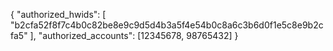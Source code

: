 {
  "authorized_hwids": [
    "b2cfa52f8f7c4b0c82be8e9c9d5d4b3a5f4e54b0c8a6c3b6d0f1e5c8e9b2cfa5"
  ],
  "authorized_accounts": [12345678, 98765432]
}
